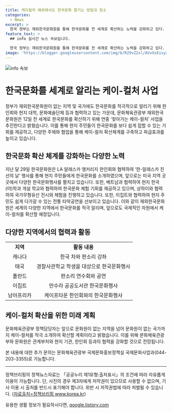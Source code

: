 ```yaml
---
title: 케이컬처 해외에서도 한국문화 즐기는 방법과 장소
categories:
  - News
excerpt: >
  한국 정부는 재외한국문화원을 통해 한국문화를 전 세계로 확산하는 노력을 강화하고 있다. 현지 한인회, 대학, 문화예술단체와 협력하여 다양한 한국문화 활동을 전개하며, 지역마다 다양한 프로그램을 제공하고 있다. 또한, 한국어가 제1외국어로 채택된 지역에서는 학교와 협력하여 한국어 및 문화 체험 기회를 제공하며, 다양한 지역에서 한국 차, 판소리 등을 소개하고 있다. 앞으로 더 많은 지역과 국가에 케이컬처를 소개해 확산할 예정이며, 문화체육관광부로 문의할 수 있다.  한국 정부, 재외한국문화원을 통해 전 세계로 한국문화 확산 노력
feature_text: >
  ## info 실시간 뉴스 속보입니다.

  한국 정부는 재외한국문화원을 통해 한국문화를 전 세계로 확산하는 노력을 강화하고 있다. 현지 한인회, 대학, 문화예술단체와 협력하여 다양한 한국문화 활동을 전개하며, 지역마다 다양한 프로그램을 제공하고 있다. 또한, 한국어가 제1외국어로 채택된 지역에서는 학교와 협력하여 한국어 및 문화 체험 기회를 제공하며, 다양한 지역에서 한국 차, 판소리 등을 소개하고 있다. 앞으로 더 많은 지역과 국가에 케이컬처를 소개해 확산할 예정이며, 문화체육관광부로 문의할 수 있다.  한국 정부, 재외한국문화원을 통해 전 세계로 한국문화 확산 노력
image: 'https://blogger.googleusercontent.com/img/b/R29vZ2xl/AVvXsEixyZcFfHzMRdzZMjFBmAUKJYCLCGyLL1o632UiGVXcaFdKo_bkvkuCioo0uUKlGfBVcT3P84aROyZIXSBEx3Aw5nCQ3pTgDom1WDC4m8eifvWiAmWEEVb4x6G_l8C0QH225ldMjyaFvpxGEBGNO37VmDTDMHGhJPq73UglMfDca1-0aw/s1600/blogspot.png'
---
```


<p><img src="https://blogger.googleusercontent.com/img/b/R29vZ2xl/AVvXsEixyZcFfHzMRdzZMjFBmAUKJYCLCGyLL1o632UiGVXcaFdKo_bkvkuCioo0uUKlGfBVcT3P84aROyZIXSBEx3Aw5nCQ3pTgDom1WDC4m8eifvWiAmWEEVb4x6G_l8C0QH225ldMjyaFvpxGEBGNO37VmDTDMHGhJPq73UglMfDca1-0aw/s1600/blogspot.png" alt="info 속보" /></p>

<h1>한국문화를 세계로 알리는 케이-컬처 사업</h1>

<p data-ke-size="size16">정부가 재외한국문화원이 없는 지역 및 국가에도 한국문화를 적극적으로 알리기 위해 한인회와 현지 대학, 문화예술단체 등과 협력하고 있는 가운데, 문화체육관광부 재외한국문화원은 12일 전 세계로 한국문화를 확산하기 위해 연중 ‘찾아가는 케이-컬처’ 사업을 추진한다고 밝혔습니다. 이를 통해 현지 주민들이 한국문화를 보다 쉽게 접할 수 있는 기회를 제공하고, 다양한 주체와 협업을 통해 케이-컬처 확산체계를 구축하고 파급효과를 높이고 있습니다.</p>

<h2>한국문화 확산 체계를 강화하는 다양한 노력</h2>

<p data-ke-size="size16">지난 달 29일 한국문화원은 LA 알래스카 앵커리지 한인회와 협력하여 ‘한-알래스카 친선의 날’ 행사를 통해 현지 주민들에게 한국문화를 소개하였으며, 앞으로는 미국 지역 곳곳에서 다양한 한국문화행사를 펼치고 있습니다. 또한, 베트남과 협력하여 현지 한국(어)학과 개설 학교와 협력하여 한국문화 체험 기회를 제공하고 있으며, 상하이와 협력하여 국가무형유산 전시와 체험을 진행하고 있습니다. 또한, 이집트와 협력하여 현지 주민도 쉽게 다가갈 수 있는 전통 타악공연을 선보이고 있습니다. 이와 같이 재외한국문화원은 세계의 다양한 지역에서 한국문화를 적극 알리며, 앞으로도 국제적인 차원에서 케이-컬처를 확산할 예정입니다.</p>

<h2>다양한 지역에서의 협력과 활동</h2>

<table>
  <tr>
    <td style="text-align: center; height: 17px;"><b>지역</b></td>
    <td style="text-align: center; height: 17px;"><b>활동 내용</b></td>
  </tr>
  <tr>
    <td style="text-align: center; height: 17px;">캐나다</td>
    <td style="text-align: center; height: 17px;">한국 차와 판소리 강좌</td>
  </tr>
  <tr>
    <td style="text-align: center; height: 17px;">태국</td>
    <td style="text-align: center; height: 17px;">경찰사관학교 학생을 대상으로 한국문화행사</td>
  </tr>
  <tr>
    <td style="text-align: center; height: 17px;">폴란드</td>
    <td style="text-align: center; height: 17px;">판소리 연수회와 공연</td>
  </tr>
  <tr>
    <td style="text-align: center; height: 17px;">이집트</td>
    <td style="text-align: center; height: 17px;">만수라 공공도서관 한국문화행사</td>
  </tr>
  <tr>
    <td style="text-align: center; height: 17px;">남아프리카</td>
    <td style="text-align: center; height: 17px;">케이프타운 한인회와의 한국문화행사</td>
  </tr>
</table>

<h2>케이-컬처 확산을 위한 미래 계획</h2>

<p data-ke-size="size16">문화체육관광부 정책담당자는 앞으로 문화원이 없는 지역을 넘어 문화원이 없는 국가까지 케이-컬처를 적극 소개하여 확산할 계획이라고 밝혔습니다. 이를 위해 문화체육관광부와 문화원은 관계부처와 현지 기관, 한인회 등과의 협력을 강화할 것으로 전망됩니다.</p>

<p data-ke-size="size16">본 내용에 대한 추가 문의는 문화체육관광부 국제문화홍보정책실 국제문화사업과(044-203-3355)로 가능합니다.</p>

<hr>

<p data-ke-size="size16">정책브리핑의 정책뉴스자료는 「공공누리 제1유형:출처표시」의 조건에 따라 자유롭게 이용이 가능합니다. 단, 사진의 경우 제3자에게 저작권이 있으므로 사용할 수 없으며, 기사 이용 시 출처를 반드시 표기해야 합니다. 위반 시 저작권법에 따라 처벌될 수 있습니다. (<a href="www.korea.kr">자료출처=정책브리핑 www.korea.kr</a>)</p>
유용한 생활 정보가 필요하시다면, <a href="https://qoogle.tistory.com" rel="dofollow">qoogle.tistory.com</a>


